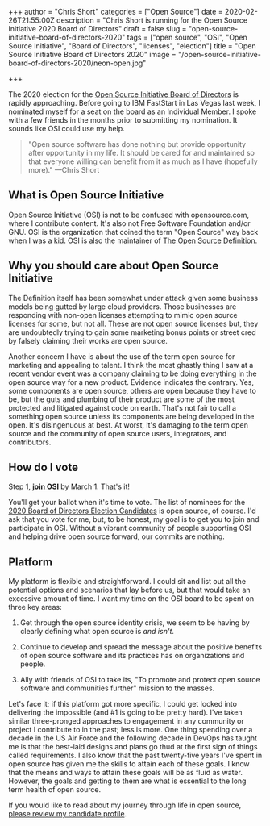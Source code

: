 +++
author = "Chris Short"
categories = ["Open Source"]
date = 2020-02-26T21:55:00Z
description = "Chris Short is running for the Open Source Initiative 2020 Board of Directors"
draft = false
slug = "open-source-initiative-board-of-directors-2020"
tags = ["open source", "OSI", "Open Source Initiative", "Board of Directors", "licenses", "election"]
title = "Open Source Initiative Board of Directors 2020"
image = "/open-source-initiative-board-of-directors-2020/neon-open.jpg"

+++

The 2020 election for the [Open Source Initiative Board of Directors](https://wiki.opensource.org/bin/Main/OSI+Board+of+Directors/) is rapidly approaching. Before going to IBM FastStart in Las Vegas last week, I nominated myself for a seat on the board as an Individual Member. I spoke with a few friends in the months prior to submitting my nomination. It sounds like OSI could use my help.

> "Open source software has done nothing but provide opportunity after opportunity in my life. It should be cared for and maintained so that everyone willing can benefit from it as much as I have (hopefully more)." —Chris Short

## What is Open Source Initiative

Open Source Initiative (OSI) is not to be confused with opensource.com, where I contribute content. It's also not Free Software Foundation and/or GNU. OSI is the organization that coined the term "Open Source"
way back when I was a kid. OSI is also the maintainer of [The Open Source Definition](https://opensource.org/osd).

## Why you should care about Open Source Initiative

The Definition itself has been somewhat under attack given some business models being gutted by large cloud providers. Those businesses are responding with non-open licenses attempting to mimic open source licenses for some, but not all. These are not open source licenses but, they are undoubtedly trying to gain some marketing bonus points or street cred by falsely claiming their works are open source.

Another concern I have is about the use of the term open source for marketing and appealing to talent. I think the most ghastly thing I saw at a recent vendor event was a company claiming to be doing everything in the open source way for a new product. Evidence indicates the contrary. Yes, some components are open source, others are open because they have to be, but the guts and plumbing of their product are some of the most protected and litigated against code on earth. That's not fair to call a something open source unless its components are being developed in the open. It's disingenuous at best. At worst, it's damaging to the term open source and the community of open source users, integrators, and contributors.

## How do I vote

Step 1, [**join OSI**](https://opensource.org/join) by March 1. That's it!

You'll get your ballot when it's time to vote. The list of nominees for the [2020 Board of Directors Election Candidates](https://wiki.opensource.org/bin/Main/OSI+Board+of+Directors/Board+Member+Elections/2020+Individual+and+Affiliate+Elections/) is open source, of course. I'd ask that you vote for me, but, to be honest, my goal is to get you to join and participate in OSI. Without a vibrant community of people supporting OSI and helping drive open source forward, our commits are nothing.

## Platform

My platform is flexible and straightforward. I could sit and list out all the potential options and scenarios that lay before us, but that would take an excessive amount of time. I want my time on the OSI board to be spent on three key areas:

1. Get through the open source identity crisis, we seem to be having by clearly defining what open source is *and isn't*.

2. Continue to develop and spread the message about the positive benefits of open source software and its practices has on organizations and people.

3. Ally with friends of OSI to take its, "To promote and protect open source software and communities further" mission to the masses.

Let's face it; if this platform got more specific, I could get locked into delivering the impossible  (and #1 is going to be pretty hard). I've taken similar three-pronged approaches to engagement in any community or project I contribute to in the past; less is more. One thing spending over a decade in the US Air Force and the following decade in DevOps has taught me is that the best-laid designs and plans go thud at the first sign of things called requirements. I also know that the past twenty-five years I've spent in open source has given me the skills to attain each of these goals. I know that the means and ways to attain these goals will be as fluid as water. However, the goals and getting to them are what is essential to the long term health of open source.

If you would like to read about my journey through life in open source, [please review my candidate profile](https://wiki.opensource.org/bin/Main/OSI+Board+of+Directors/Board+Member+Elections/2020+Individual+and+Affiliate+Elections/Short2020).


